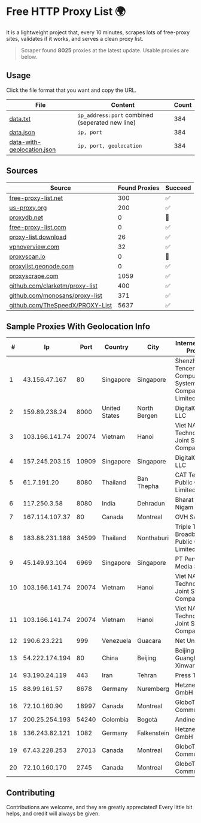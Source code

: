 
# Free HTTP Proxy List 🌍

It is a lightweight project that, every 10 minutes, scrapes lots of free-proxy sites, validates if it works, and serves a clean proxy list.


> Scraper found **8025** proxies at the latest update. Usable proxies are below.

## Usage

Click the file format that you want and copy the URL.


|File|Content|Count|
|----|-------|-----|
|[data.txt](https://raw.githubusercontent.com/themiralay/Proxy-List-World/master/data.txt)|`ip_address:port` combined (seperated new line)|384|
|[data.json](https://raw.githubusercontent.com/themiralay/Proxy-List-World/master/data.json)|`ip, port`|384|
|[data-with-geolocation.json](https://raw.githubusercontent.com/themiralay/Proxy-List-World/master/data-with-geolocation.json)|`ip, port, geolocation`|384|

## Sources

|Source|Found Proxies|Succeed|
|------|-------------|-------|
|[free-proxy-list.net](https://free-proxy-list.net)|300|✅|
|[us-proxy.org](https://www.us-proxy.org)|200|✅|
|[proxydb.net](http://proxydb.net)|0|🚫|
|[free-proxy-list.com](https://free-proxy-list.com/?page=&port=&type%5B%5D=http&type%5B%5D=https&up_time=0&search=Search)|0|✅|
|[proxy-list.download](https://www.proxy-list.download/HTTP)|26|✅|
|[vpnoverview.com](https://vpnoverview.com/privacy/anonymous-browsing/free-proxy-servers)|32|✅|
|[proxyscan.io](https://www.proxyscan.io)|0|🚫|
|[proxylist.geonode.com](https://proxylist.geonode.com/api/proxy-list?limit=300&page=1&sort_by=lastChecked&sort_type=desc&protocols=http,https)|0|✅|
|[proxyscrape.com](https://api.proxyscrape.com/v2/?request=displayproxies&protocol=http&timeout=10000&country=all&ssl=all&anonymity=all)|1059|✅|
|[github.com/clarketm/proxy-list](https://raw.githubusercontent.com/clarketm/proxy-list/master/proxy-list-raw.txt)|400|✅|
|[github.com/monosans/proxy-list](https://raw.githubusercontent.com/monosans/proxy-list/main/proxies/http.txt)|371|✅|
|[github.com/TheSpeedX/PROXY-List](https://raw.githubusercontent.com/TheSpeedX/PROXY-List/master/http.txt)|5637|✅|


## Sample Proxies With Geolocation Info

|#|Ip|Port|Country|City|Internet Service Provider|
|-|--|----|-------|----|-------------------------|
|1|43.156.47.167|80|Singapore|Singapore|Shenzhen Tencent Computer Systems Company Limited|
|2|159.89.238.24|8000|United States|North Bergen|DigitalOcean, LLC|
|3|103.166.141.74|20074|Vietnam|Hanoi|Viet NAM Cloud Technology Joint Stock Company|
|4|157.245.203.15|10909|Singapore|Singapore|DigitalOcean, LLC|
|5|61.7.191.20|8080|Thailand|Ban Thepha|CAT Telecom Public Company Limited|
|6|117.250.3.58|8080|India|Dehradun|Bharat Sanchar Nigam Ltd|
|7|167.114.107.37|80|Canada|Montreal|OVH SAS|
|8|183.88.231.188|34599|Thailand|Nonthaburi|Triple T Broadband Public Company Limited|
|9|45.149.93.104|6969|Singapore|Singapore|PT Perwira Media Solusi|
|10|103.166.141.74|20074|Vietnam|Hanoi|Viet NAM Cloud Technology Joint Stock Company|
|11|103.166.141.74|20074|Vietnam|Hanoi|Viet NAM Cloud Technology Joint Stock Company|
|12|190.6.23.221|999|Venezuela|Guacara|Net Uno|
|13|54.222.174.194|80|China|Beijing|Beijing Guanghuan Xinwang Digital|
|14|93.190.24.119|443|Iran|Tehran|Press TV|
|15|88.99.161.57|8678|Germany|Nuremberg|Hetzner Online GmbH|
|16|72.10.160.90|18997|Canada|Montreal|GloboTech Communications|
|17|200.25.254.193|54240|Colombia|Bogotá|Andinet ON Line|
|18|136.243.82.121|1082|Germany|Falkenstein|Hetzner Online GmbH|
|19|67.43.228.253|27013|Canada|Montreal|GloboTech Communications|
|20|72.10.160.170|2745|Canada|Montreal|GloboTech Communications|



## Contributing

Contributions are welcome, and they are greatly appreciated! Every
little bit helps, and credit will always be given.

